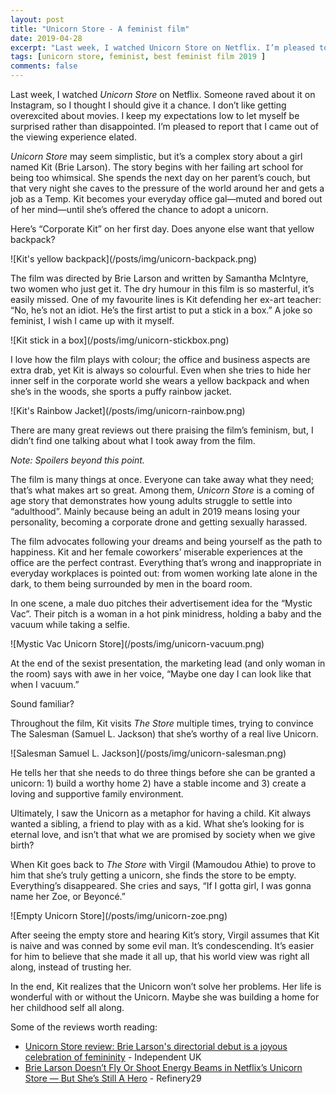 ```yaml
---
layout: post
title: "Unicorn Store - A feminist film"
date: 2019-04-28
excerpt: "Last week, I watched Unicorn Store on Netflix. I’m pleased to report that I came out of the viewing experience elated."
tags: [unicorn store, feminist, best feminist film 2019 ]
comments: false
---
```

Last week, I watched *Unicorn Store* on Netflix. Someone raved about it on Instagram, so I thought I should give it a chance. I don’t like getting overexcited about movies. I keep my expectations low to let myself be surprised rather than disappointed. I’m pleased to report that I came out of the viewing experience elated.

*Unicorn Store* may seem simplistic, but it’s a complex story about a girl named Kit (Brie Larson). The story begins with her failing art school for being too whimsical. She spends the next day on her parent’s couch, but that very night she caves to the pressure of the world around her and gets a job as a Temp. Kit becomes your everyday office gal—muted and bored out of her mind—until she’s offered the chance to adopt a unicorn.

Here’s “Corporate Kit” on her first day. Does anyone else want that yellow backpack?

<div class="image center" markdown="1">
![Kit's yellow backpack](/posts/img/unicorn-backpack.png)
</div>

The film was directed by Brie Larson and written by Samantha McIntyre, two women who just get it. The dry humour in this film is so masterful, it’s easily missed. One of my favourite lines is Kit defending her ex-art teacher: “No, he’s not an idiot. He’s the first artist to put a stick in a box.” A joke so feminist, I wish I came up with it myself.

<div class="image center" markdown="1">
![Kit stick in a box](/posts/img/unicorn-stickbox.png)
</div>

I love how the film plays with colour; the office and business aspects are extra drab, yet Kit is always so colourful. Even when she tries to hide her inner self in the corporate world she wears a yellow backpack and when she’s in the woods, she sports a puffy rainbow jacket.

<div class="image center" markdown="1">
![Kit's Rainbow Jacket](/posts/img/unicorn-rainbow.png)
</div>

There are many great reviews out there praising the film’s feminism, but, I didn’t find one talking about what I took away from the film.

*Note: Spoilers beyond this point.*

The film is many things at once. Everyone can take away what they need; that’s what makes art so great. Among them, *Unicorn Store* is a coming of age story that demonstrates how young adults struggle to settle into “adulthood”. Mainly because being an adult in 2019 means losing your personality, becoming a corporate drone and getting sexually harassed.

The film advocates following your dreams and being yourself as the path to happiness. Kit and her female coworkers’ miserable experiences at the office are the perfect contrast. Everything that’s wrong and inappropriate in everyday workplaces is pointed out: from women working late alone in the dark, to them being surrounded by men in the board room.

In one scene, a male duo pitches their advertisement idea for the “Mystic Vac”. Their pitch is a woman in a hot pink minidress, holding a baby and the vacuum while taking a selfie.

<div class="image center" markdown="1">
![Mystic Vac Unicorn Store](/posts/img/unicorn-vacuum.png)
</div>

At the end of the sexist presentation, the marketing lead (and only woman in the room) says with awe in her voice, “Maybe one day I can look like that when I vacuum.”

Sound familiar?

Throughout the film, Kit visits *The Store* multiple times, trying to convince The Salesman (Samuel L. Jackson) that she’s worthy of a real live Unicorn.

<div class="image center" markdown="1">
![Salesman Samuel L. Jackson](/posts/img/unicorn-salesman.png)
</div>

He tells her that she needs to do three things before she can be granted a unicorn: 1) build a worthy home 2) have a stable income and 3) create a loving and supportive family environment.

Ultimately, I saw the Unicorn as a metaphor for having a child. Kit always wanted a sibling, a friend to play with as a kid. What she’s looking for is eternal love, and isn’t that what we are promised by society when we give birth?

When Kit goes back to *The Store* with Virgil (Mamoudou Athie) to prove to him that she’s truly getting a unicorn, she finds the store to be empty. Everything’s disappeared. She cries and says, “If I gotta girl, I was gonna name her Zoe, or Beyoncé.”

<div class="image center" markdown="1">
![Empty Unicorn Store](/posts/img/unicorn-zoe.png)
</div>

After seeing the empty store and hearing Kit’s story, Virgil assumes that Kit is naive and was conned by some evil man. It’s condescending. It’s easier for him to believe that she made it all up, that his world view was right all along, instead of trusting her.

In the end, Kit realizes that the Unicorn won’t solve her problems. Her life is wonderful with or without the Unicorn. Maybe she was building a home for her childhood self all along.

Some of the reviews worth reading:
* [Unicorn Store review: Brie Larson's directorial debut is a joyous celebration of femininity](https://www.independent.co.uk/arts-entertainment/films/reviews/unicorn-store-review-brie-larson-netflix-cast-samuel-l-jackson-a8856366.html) - Independent UK
* [Brie Larson Doesn’t Fly Or Shoot Energy Beams in Netflix’s Unicorn Store — But She’s Still A Hero](https://www.refinery29.com/en-us/2019/04/228764/unicorn-store-brie-larson-netflix-movie-review) - Refinery29
